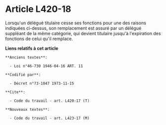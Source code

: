 # Article L420-18

Lorsqu'un délégué titulaire cesse ses fonctions pour une des raisons indiquées ci-dessus, son remplacement est assuré par un
délégué suppléant de la même catégorie, qui devient titulaire jusqu'à l'expiration des fonctions de celui qu'il remplace.

**Liens relatifs à cet article**

	**Anciens textes**:

	  - Loi n°46-730 1946-04-16 ART. 11

	**Codifié par**:

	  - Décret n°73-1047 1973-11-15

	**Cite**:

	  - Code du travail - art. L420-17 (T)

	**Nouveaux textes**:

	  - Code du travail - art. L423-17 (M)
